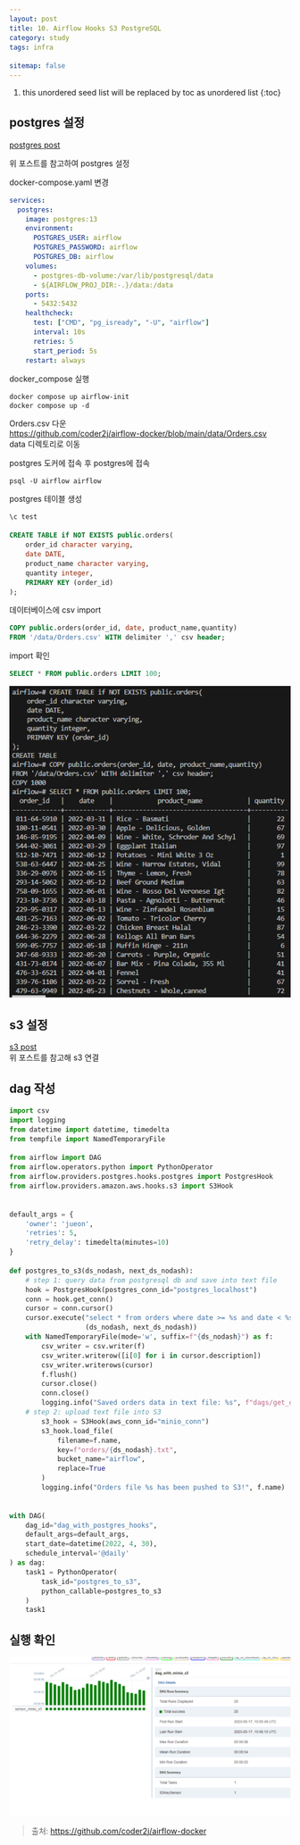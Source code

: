 ```yaml
---
layout: post
title: 10. Airflow Hooks S3 PostgreSQL
category: study
tags: infra

sitemap: false
---
```

1. this unordered seed list will be replaced by toc as unordered list
{:toc}



## postgres 설정

[postgres post](/_posts/study/infra/2023-04-29-7_airflow_postgres.md)

위 포스트를 참고하여 postgres 설정

docker-compose.yaml 변경  


```yaml
services:
  postgres:
    image: postgres:13
    environment:
      POSTGRES_USER: airflow
      POSTGRES_PASSWORD: airflow
      POSTGRES_DB: airflow
    volumes:
      - postgres-db-volume:/var/lib/postgresql/data
      - ${AIRFLOW_PROJ_DIR:-.}/data:/data
    ports:
      - 5432:5432
    healthcheck:
      test: ["CMD", "pg_isready", "-U", "airflow"]
      interval: 10s
      retries: 5
      start_period: 5s
    restart: always
```




docker_compose 실행  
```
docker compose up airflow-init
docker compose up -d
``` 



Orders.csv 다운  
https://github.com/coder2j/airflow-docker/blob/main/data/Orders.csv  
data 디렉토리로 이동
  
postgres 도커에 접속 후 postgres에 접속  
```
psql -U airflow airflow
```
postgres 테이블 생성  
```sql
\c test

CREATE TABLE if NOT EXISTS public.orders(
    order_id character varying,
    date DATE,
    product_name character varying,
    quantity integer,
    PRIMARY KEY (order_id)
);
```
데이터베이스에 csv import 
```sql
COPY public.orders(order_id, date, product_name,quantity)
FROM '/data/Orders.csv' WITH delimiter ',' csv header;
```
import 확인
```sql
SELECT * FROM public.orders LIMIT 100;
```
![](/assets/img/post/airflow_hook/hook_1.png)  

## s3 설정

[s3 post](/_posts/study/infra/2023-05-17-9_aws_s3_key_sensor_operator.md)  
위 포스트를 참고해 s3 연결  

## dag 작성

```py
import csv
import logging
from datetime import datetime, timedelta
from tempfile import NamedTemporaryFile

from airflow import DAG
from airflow.operators.python import PythonOperator
from airflow.providers.postgres.hooks.postgres import PostgresHook
from airflow.providers.amazon.aws.hooks.s3 import S3Hook


default_args = {
    'owner': 'jueon',
    'retries': 5,
    'retry_delay': timedelta(minutes=10)
}

def postgres_to_s3(ds_nodash, next_ds_nodash):
    # step 1: query data from postgresql db and save into text file
    hook = PostgresHook(postgres_conn_id="postgres_localhost")
    conn = hook.get_conn()
    cursor = conn.cursor()
    cursor.execute("select * from orders where date >= %s and date < %s",
                   (ds_nodash, next_ds_nodash))
    with NamedTemporaryFile(mode='w', suffix=f"{ds_nodash}") as f:
        csv_writer = csv.writer(f)
        csv_writer.writerow([i[0] for i in cursor.description])
        csv_writer.writerows(cursor)
        f.flush()
        cursor.close()
        conn.close()
        logging.info("Saved orders data in text file: %s", f"dags/get_orders_{ds_nodash}.txt")
    # step 2: upload text file into S3
        s3_hook = S3Hook(aws_conn_id="minio_conn")
        s3_hook.load_file(
            filename=f.name,
            key=f"orders/{ds_nodash}.txt",
            bucket_name="airflow",
            replace=True
        )
        logging.info("Orders file %s has been pushed to S3!", f.name)


with DAG(
    dag_id="dag_with_postgres_hooks",
    default_args=default_args,
    start_date=datetime(2022, 4, 30),
    schedule_interval='@daily'
) as dag:
    task1 = PythonOperator(
        task_id="postgres_to_s3",
        python_callable=postgres_to_s3
    )
    task1
```



## 실행 확인
![](/assets/img/post/airflow_s3/s3_9.png)  

>출처: <https://github.com/coder2j/airflow-docker>